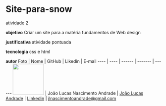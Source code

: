 # Site-para-snow
atividade 2


**objetivo**
Criar um site para a matéria fundamentos de Web design

**justificativa**
atividade pontuada

**tecnologia**
css e html

**autor**
Foto | Nome | GitHub | Likedin | E-mail
---- | ---- | ------ | ------- | ------
<img src=".img/perfil.jpg" width="100px">  | João Lucas Nascimento Andrade | [João Lucas Andrade](https://github.com/Jlucas93/Form) | [Linkedin](https://www.linkedin.com/in/joão-lucas-nascimento-andrade-34574398) | jlnascimentoandrade@gmail.com
